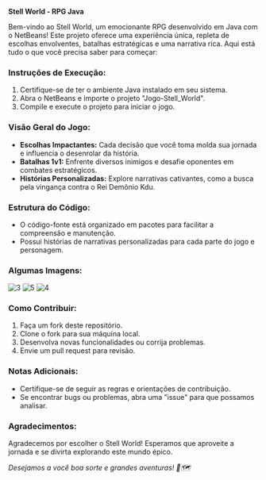 **Stell World - RPG Java**

Bem-vindo ao Stell World, um emocionante RPG desenvolvido em Java com o NetBeans! Este projeto oferece uma experiência única, repleta de escolhas envolventes, batalhas estratégicas e uma narrativa rica. Aqui está tudo o que você precisa saber para começar:

### Instruções de Execução:
1. Certifique-se de ter o ambiente Java instalado em seu sistema.
2. Abra o NetBeans e importe o projeto "Jogo-Stell_World".
3. Compile e execute o projeto para iniciar o jogo.

### Visão Geral do Jogo:
- **Escolhas Impactantes:** Cada decisão que você toma molda sua jornada e influencia o desenrolar da história.
- **Batalhas 1v1:** Enfrente diversos inimigos e desafie oponentes em combates estratégicos.
- **Histórias Personalizadas:** Explore narrativas cativantes, como a busca pela vingança contra o Rei Demônio Kdu.

### Estrutura do Código:
- O código-fonte está organizado em pacotes para facilitar a compreensão e manutenção.
- Possui histórias de narrativas personalizadas para cada parte do jogo e personagem.

### Algumas Imagens:
![3](https://github.com/MessiasFCM/Jogo-Stell_World/assets/79658287/fd5704ed-c8c5-47bf-8ac1-92271dabf920width=100)
![5](https://github.com/MessiasFCM/Jogo-Stell_World/assets/79658287/2c63b255-16d3-47d3-9b7c-1c621ffbda04width=100)
![4](https://github.com/MessiasFCM/Jogo-Stell_World/assets/79658287/71797005-8cda-47f5-9b24-dc48a3b30c0awidth=100)


### Como Contribuir:
1. Faça um fork deste repositório.
2. Clone o fork para sua máquina local.
3. Desenvolva novas funcionalidades ou corrija problemas.
4. Envie um pull request para revisão.

### Notas Adicionais:
- Certifique-se de seguir as regras e orientações de contribuição.
- Se encontrar bugs ou problemas, abra uma "issue" para que possamos analisar.

### Agradecimentos:
Agradecemos por escolher o Stell World! Esperamos que aproveite a jornada e se divirta explorando este mundo épico.

*Desejamos a você boa sorte e grandes aventuras! 🌟🗺️*
